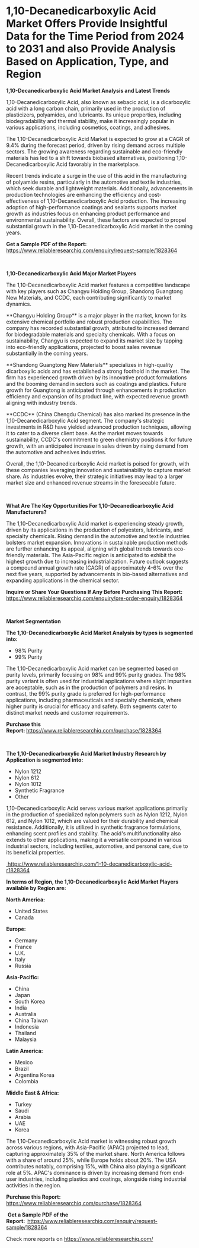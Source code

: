 <p><h1>1,10-Decanedicarboxylic Acid Market Offers Provide Insightful Data for the Time Period from 2024 to 2031 and also Provide Analysis Based on Application, Type, and Region</h1></p><p><strong>1,10-Decanedicarboxylic Acid Market Analysis and Latest Trends</strong></p>
<p><p>1,10-Decanedicarboxylic Acid, also known as sebacic acid, is a dicarboxylic acid with a long carbon chain, primarily used in the production of plasticizers, polyamides, and lubricants. Its unique properties, including biodegradability and thermal stability, make it increasingly popular in various applications, including cosmetics, coatings, and adhesives.</p><p>The 1,10-Decanedicarboxylic Acid Market is expected to grow at a CAGR of 9.4% during the forecast period, driven by rising demand across multiple sectors. The growing awareness regarding sustainable and eco-friendly materials has led to a shift towards biobased alternatives, positioning 1,10-Decanedicarboxylic Acid favorably in the marketplace. </p><p>Recent trends indicate a surge in the use of this acid in the manufacturing of polyamide resins, particularly in the automotive and textile industries, which seek durable and lightweight materials. Additionally, advancements in production technologies are enhancing the efficiency and cost-effectiveness of 1,10-Decanedicarboxylic Acid production. The increasing adoption of high-performance coatings and sealants supports market growth as industries focus on enhancing product performance and environmental sustainability. Overall, these factors are expected to propel substantial growth in the 1,10-Decanedicarboxylic Acid market in the coming years.</p></p>
<p><strong>Get a Sample PDF of the Report:&nbsp;</strong> <a href="https://www.reliableresearchiq.com/enquiry/request-sample/1828364?utm_campaign=1088&utm_medium=2&utm_source=Github&utm_content=ia&utm_term=30122024&utm_id=110-decanedicarboxylic-acid">https://www.reliableresearchiq.com/enquiry/request-sample/1828364</a></p>
<p>&nbsp;</p>
<p><strong>1,10-Decanedicarboxylic Acid Major Market Players</strong></p>
<p><p>The 1,10-Decanedicarboxylic Acid market features a competitive landscape with key players such as Changyu Holding Group, Shandong Guangtong New Materials, and CCDC, each contributing significantly to market dynamics.</p><p>**Changyu Holding Group** is a major player in the market, known for its extensive chemical portfolio and robust production capabilities. The company has recorded substantial growth, attributed to increased demand for biodegradable materials and specialty chemicals. With a focus on sustainability, Changyu is expected to expand its market size by tapping into eco-friendly applications, projected to boost sales revenue substantially in the coming years.</p><p>**Shandong Guangtong New Materials** specializes in high-quality dicarboxylic acids and has established a strong foothold in the market. The firm has experienced growth driven by its innovative product formulations and the booming demand in sectors such as coatings and plastics. Future growth for Guangtong is anticipated through enhancements in production efficiency and expansion of its product line, with expected revenue growth aligning with industry trends.</p><p>**CCDC** (China Chengdu Chemical) has also marked its presence in the 1,10-Decanedicarboxylic Acid segment. The company's strategic investments in R&D have yielded advanced production techniques, allowing it to cater to a diverse client base. As the market moves towards sustainability, CCDC's commitment to green chemistry positions it for future growth, with an anticipated increase in sales driven by rising demand from the automotive and adhesives industries.</p><p>Overall, the 1,10-Decanedicarboxylic Acid market is poised for growth, with these companies leveraging innovation and sustainability to capture market share. As industries evolve, their strategic initiatives may lead to a larger market size and enhanced revenue streams in the foreseeable future.</p></p>
<p>&nbsp;</p>
<p><strong>What Are The Key Opportunities For 1,10-Decanedicarboxylic Acid Manufacturers?</strong></p>
<p><p>The 1,10-Decanedicarboxylic Acid market is experiencing steady growth, driven by its applications in the production of polyesters, lubricants, and specialty chemicals. Rising demand in the automotive and textile industries bolsters market expansion. Innovations in sustainable production methods are further enhancing its appeal, aligning with global trends towards eco-friendly materials. The Asia-Pacific region is anticipated to exhibit the highest growth due to increasing industrialization. Future outlook suggests a compound annual growth rate (CAGR) of approximately 4-6% over the next five years, supported by advancements in bio-based alternatives and expanding applications in the chemical sector.</p></p>
<p><strong>Inquire or Share Your Questions If Any Before Purchasing This Report:</strong> <a href="https://www.reliableresearchiq.com/enquiry/pre-order-enquiry/1828364?utm_campaign=1088&utm_medium=2&utm_source=Github&utm_content=ia&utm_term=30122024&utm_id=110-decanedicarboxylic-acid">https://www.reliableresearchiq.com/enquiry/pre-order-enquiry/1828364</a></p>
<p>&nbsp;</p>
<p><strong>Market Segmentation</strong></p>
<p><strong>The 1,10-Decanedicarboxylic Acid Market Analysis by types is segmented into:</strong></p>
<p><ul><li>98% Purity</li><li>99% Purity</li></ul></p>
<p><p>The 1,10-Decanedicarboxylic Acid market can be segmented based on purity levels, primarily focusing on 98% and 99% purity grades. The 98% purity variant is often used for industrial applications where slight impurities are acceptable, such as in the production of polymers and resins. In contrast, the 99% purity grade is preferred for high-performance applications, including pharmaceuticals and specialty chemicals, where higher purity is crucial for efficacy and safety. Both segments cater to distinct market needs and customer requirements.</p></p>
<p><strong>Purchase this Report:&nbsp;</strong><a href="https://www.reliableresearchiq.com/purchase/1828364?utm_campaign=1088&utm_medium=2&utm_source=Github&utm_content=ia&utm_term=30122024&utm_id=110-decanedicarboxylic-acid">https://www.reliableresearchiq.com/purchase/1828364</a></p>
<p>&nbsp;</p>
<p><strong>The 1,10-Decanedicarboxylic Acid Market Industry Research by Application is segmented into:</strong></p>
<p><ul><li>Nylon 1212</li><li>Nylon 612</li><li>Nylon 1012</li><li>Synthetic Fragrance</li><li>Other</li></ul></p>
<p><p>1,10-Decanedicarboxylic Acid serves various market applications primarily in the production of specialized nylon polymers such as Nylon 1212, Nylon 612, and Nylon 1012, which are valued for their durability and chemical resistance. Additionally, it is utilized in synthetic fragrance formulations, enhancing scent profiles and stability. The acid's multifunctionality also extends to other applications, making it a versatile compound in various industrial sectors, including textiles, automotive, and personal care, due to its beneficial properties.</p></p>
<p><a href="https://www.reliableresearchiq.com/1-10-decanedicarboxylic-acid-r1828364?utm_campaign=1088&utm_medium=2&utm_source=Github&utm_content=ia&utm_term=30122024&utm_id=110-decanedicarboxylic-acid">&nbsp;https://www.reliableresearchiq.com/1-10-decanedicarboxylic-acid-r1828364</a></p>
<p><strong>In terms of Region, the 1,10-Decanedicarboxylic Acid Market Players available by Region are:</strong></p>
<p>
    <p> <strong> North America: </strong>
        <ul>
            <li>United States</li>
            <li>Canada</li>
        </ul>
        </p> 
    <p> <strong> Europe: </strong>
        <ul>
            <li>Germany</li>
            <li>France</li>
            <li>U.K.</li>
            <li>Italy</li>
            <li>Russia</li>
        </ul>
        </p> 
    <p> <strong> Asia-Pacific: </strong>
        <ul>
            <li>China</li>
            <li>Japan</li>
            <li>South Korea</li>
            <li>India</li>
            <li>Australia</li>
            <li>China Taiwan</li>
            <li>Indonesia</li>
            <li>Thailand</li>
            <li>Malaysia</li>
        </ul>
        </p> 
    <p> <strong> Latin America: </strong>
        <ul>
            <li>Mexico</li>
            <li>Brazil</li>
            <li>Argentina Korea</li>
            <li>Colombia</li>
        </ul>
        </p> 
    <p> <strong> Middle East & Africa: </strong>
        <ul>
            <li>Turkey</li>
            <li>Saudi</li>
            <li>Arabia</li>
            <li>UAE</li>
            <li>Korea</li>
        </ul>
    </p>
    </p>
<p><p>The 1,10-Decanedicarboxylic Acid market is witnessing robust growth across various regions, with Asia-Pacific (APAC) projected to lead, capturing approximately 35% of the market share. North America follows with a share of around 25%, while Europe holds about 20%. The USA contributes notably, comprising 15%, with China also playing a significant role at 5%. APAC's dominance is driven by increasing demand from end-user industries, including plastics and coatings, alongside rising industrial activities in the region.</p></p>
<p><strong>Purchase this Report: </strong><a href="https://www.reliableresearchiq.com/purchase/1828364?utm_campaign=1088&utm_medium=2&utm_source=Github&utm_content=ia&utm_term=30122024&utm_id=110-decanedicarboxylic-acid">https://www.reliableresearchiq.com/purchase/1828364</a></p>
<p>&nbsp;<strong>Get a Sample PDF of the Report:&nbsp;&nbsp;</strong><a href="https://www.reliableresearchiq.com/enquiry/request-sample/1828364?utm_campaign=1088&utm_medium=2&utm_source=Github&utm_content=ia&utm_term=30122024&utm_id=110-decanedicarboxylic-acid">https://www.reliableresearchiq.com/enquiry/request-sample/1828364</a></p>
<p><strong></strong></p>
<p>Check more reports on <a href="https://www.reliableresearchiq.com/?utm_campaign=1088&utm_medium=2&utm_source=Github&utm_content=ia&utm_term=30122024&utm_id=110-decanedicarboxylic-acid">https://www.reliableresearchiq.com/</a></p>